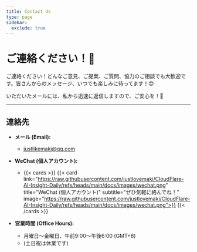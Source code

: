 ```yaml
---
title: Contact Us
type: page
sidebar:
  exclude: true
---
```

# ご連絡ください！🤝

ご連絡ください！どんなご意見、ご提案、ご質問、協力のご相談でも大歓迎です。皆さんからのメッセージ、いつでも楽しみに待ってます！😊

いただいたメールには、私から迅速に返信しますので、ご安心を！🚀

---

## **連絡先**

*   **メール (Email):**
    *   [justlikemaki@qq.com](mailto:justlikemaki@qq.com)

*   **WeChat (個人アカウント):**
    *   {{< cards >}}
        {{< card link="https://raw.githubusercontent.com/justlovemaki/CloudFlare-AI-Insight-Daily/refs/heads/main/docs/images/wechat.png" title="WeChat (個人アカウント)" subtitle="ぜひ気軽に絡んでね！" image="https://raw.githubusercontent.com/justlovemaki/CloudFlare-AI-Insight-Daily/refs/heads/main/docs/images/wechat.png">}}
        {{< /cards >}}

*   **営業時間 (Office Hours):**
    *   月曜日〜金曜日、午前9:00〜午後6:00 (GMT+8)
    *   (土日祝は休業です)